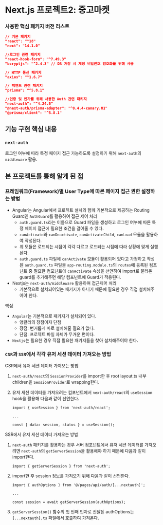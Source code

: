 # Next.js 프로젝트2: 중고마켓

### 사용한 핵심 패키지 버전 리스트

```json
// 기본 패키지
"react": "^18"
"next": "14.1.0"

//로그인 관련 패키지
"react-hook-form": "^7.49.3"
"bcryptjs": "^2.4.3" // DB 저장 시 계정 비밀번호 암호화를 위해 사용

// HTTP 통신 패키지
"axios": "^1.6.7"

// 백엔드 관련 패키지
"prisma": "^5.8.1"

//인증 및 인가를 위해 사용한 Auth 관련 패키지
"next-auth": "^4.24.5"
"@next-auth/prisma-adapter": "^0.4.4-canary.81"
"@prisma/client": "^5.8.1"
```

## 기능 구현 핵심 내용

### `next-auth`

로그인 여부에 따라 특정 페이지 접근 가능하도록 설정하기 위해 `next-auth`의 `middleware` 활용.

## 본 프로젝트를 통해 알게 된 점

### 프레임워크(Framework)별 User Type에 따른 페이지 접근 권한 설정하는 방법

- Angular는 Angular에서 프로젝트 설치와 함께 기본적으로 제공하는 Routing Guard인 `AuthGuard`를 활용하여 접근 제어 처리
  - `auth.guard.ts`라는 이름으로 Guard 파일을 생성하고 로그인 여부에 따른 특정 페이지 접근에 필요한 조건을 걸어줄 수 있다.
  - `canActivate`와 `canDeactivate`, `canActivateChild`, `canLoad` 모듈을 활용하여 작성된다.
  - 위 모듈은 로드되는 시점이 각각 다르고 로드되는 시점에 따라 상황에 맞게 실행된다.
  - `auth.guard.ts` 파일에 `canActivate` 모듈이 활용되어 있다고 가정하고 작성된 `auth.guard.ts` 파일을 `app-routing.module.ts`의 `routes`에 등록된 컴포넌트 중 필요한 컴포넌트에 `canActivate` 속성을 선언하여 import로 불러온 guard를 추가해주면 해당 컴포넌트에 Guard가 적용된다.
- Nextjs는 `next-auth/middleware` 활용하여 접근제어 처리
  - 기본적으로 설치되어있는 패키지가 아니기 때문에 필요한 경우 직접 설치해주어야 한다.

핵심

- `Angular`는 기본적으로 패키지가 설치되어 있다.
  - 앵귤러의 장점이자 단점
  - 장점: 번거롭게 따로 설치해줄 필요가 없다.
  - 단점: 프로젝트 파일 자체가 무거운 편이다.
- `Nextjs`는 필요한 경우 직접 필요한 패키지들을 찾아 설치해주어야 한다.

### `CSR`과 `SSR`에서 각각 유저 세션 데이터 가져오는 방법

CSR에서 유저 세션 데이터 가져오는 방법

1. `next-auth/react`의 `SessionProvider`를 import한 후 root layout.ts 내부 children을 `SessionProvider`로 wrapping한다.
2. 유저 세션 데이터를 가져오려는 컴포넌트에서 `next-auth/react`의 `useSession` hook을 활용해 다음과 같이 선언한다.

   ```tsx
   import { useSession } from 'next-auth/react';

   ...

   const { data: session, status } = useSession();
   ```

SSR에서 유저 세션 데이터 가져오는 방법

1. `next-auth` 패키지를 활용하는 경우 서버 컴포넌트에서 유저 세션 데이터를 가져오려면 `next-auth`의 `getServerSession`을 활용해야 하기 때문에 다음과 같이 import한다.

   ```tsx
   import { getServerSession } from 'next-auth';
   ```

2. import한 후 session 정보를 가져오기 위해 다음과 같이 선언한다.

   ```tsx
   import { authOptions } from '@/pages/api/auth/[...nextauth]';

   ...

   const session = await getServerSession(authOptions);
   ```

3. `getServerSession()` 함수의 첫 번째 인자로 전달된 authOptions는 `[...nextauth].ts` 파일에서 호출하여 가져온다.
